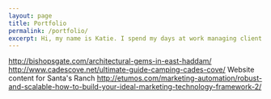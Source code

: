 ```yaml
---
layout: page
title: Portfolio
permalink: /portfolio/
excerpt: Hi, my name is Katie. I spend my days at work managing client accounts and editorial calendars & then come home to my to write, read, knit & plan out outdoor activities to do on the weekends.
---
```


http://bishopsgate.com/architectural-gems-in-east-haddam/
http://www.cadescove.net/ultimate-guide-camping-cades-cove/
Website content for Santa's Ranch
http://etumos.com/marketing-automation/robust-and-scalable-how-to-build-your-ideal-marketing-technology-framework-2/
